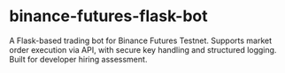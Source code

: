# binance-futures-flask-bot
A Flask-based trading bot for Binance Futures Testnet. Supports market order execution via API, with secure key handling and structured logging. Built for developer hiring assessment.
